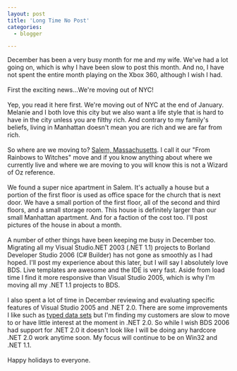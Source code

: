 ```yaml
---
layout: post
title: 'Long Time No Post'
categories:
  - blogger

---
```


December has been a very busy month for me and my wife.  We've had a lot going on, which is why I have been slow to post this month.  And no, I have not spent the entire month playing on the Xbox 360, although I wish I had.<br /><br />First the exciting news...We're moving out of NYC!<br /><br />Yep, you read it here first.  We're moving out of NYC at the end of January.  Melanie and I both love this city but we also want a life style that is hard to have in the city unless you are filthy rich.  And contrary to my family's beliefs, living in Manhattan doesn't mean you are rich and we are far from rich.<br /><br />So where are we moving to?  <a href="http://www.salemweb.com/">Salem, Massachusetts</a>.  I call it our "From Rainbows to Witches" move and if you know anything about where we currently live and where we are moving to you will know this is not a Wizard of Oz reference.<br /><br />We found a super nice apartment in Salem.  It's actually a house but a portion of the first floor is used as office space for the church that is next door.  We have a small portion of the first floor, all of the second and third floors, and a small storage room.  This house is definitely larger than our small Manhattan apartment.  And for a faction of the cost too.  I'll post pictures of the house in about a month.<br /><br />A number of other things have been keeping me busy in December too.  Migrating all my Visual Studio.NET 2003 (.NET 1.1) projects to Borland Developer Studio 2006 (C# Builder) has not gone as smoothly as I had hoped.  I'll post my experience about this later, but I will say I absolutely love BDS.  Live templates are awesome and the IDE is very fast.  Aside from load time I find it more responsive than Visual Studio 2005, which is why I'm moving all my .NET 1.1 projects to BDS.<br /><br />I also spent a lot of time in December reviewing and evaluating specific features of Visual Studio 2005 and .NET 2.0.  There are some improvements I like such as <a href="http://www.thecave.com/archive/2005/11/09/my_opinion_of_typed_data_sets_is_changing.aspx">typed data sets</a> but I'm finding my customers are slow to move to or have little interest at the moment in .NET 2.0.  So while I wish BDS 2006 had support for .NET 2.0 it doesn't look like I will be doing any hardcore .NET 2.0 work anytime soon.  My focus will continue to be on Win32 and .NET 1.1.<br /><br />Happy holidays to everyone.
